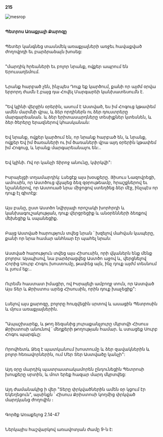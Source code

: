 **215**

![mesrop](https://volamar.ru/audio_video/foto/01/detbible/B446.BMP)

\
**Պետրոս Առաքյալի Քարոզը**

\
Պետեր կանգնեց տասնմեկ առաքյալների առջեւ հավաքված ժողովրդի եւ բարձրաձայն խոսեց:

\
"մարդիկ հրեաների եւ բոլոր նրանք, ովքեր ապրում են Երուսաղեմում.

\
Նրանք հարբած չեն, ինչպես Դուք եք կարծում, քանի որ այժմ օրվա երրորդ ժամն է.բայց դա Հովել Մարգարեի կանխատեսումն է.

\
"Եվ կլինի վերջին օրերին, ասում է Աստված, ես իմ Հոգուց կթափեմ ամեն մարմնի վրա, և ձեր որդիներն ու ձեր դուստրերը մարգարեանան. և ձեր երիտասարդները տեսիլքներ կտեսնեն, և ձեր ծերերը երազներով կհասկանան:

\
Եվ նրանք, ովքեր կարծում են, որ նրանք հարբած են, և նրանք, ովքեր Եվ իմ ծառաների ու իմ ծառաների վրա այդ օրերին կթափեմ իմ Հոգուց, և նրանք մարգարեանալու են:..

\
Եվ կլինի. Ով որ կանչի Տիրոջ անունը, կփրկվի":

\
Իսրայելցի տղամարդիկ: Լսեցէք այս խօսքերը. Յիսուս Նազովրեցի, ամուսին, որ Աստծուց վկայեց ձեզ զօրութեամբ, հրաշքներով եւ նշաններով, որ Աստուած նրա միջոցով ստեղծեց ձեր մէջ, ինչպէս որ դուք էլ գիտէք:

\
Այս բանը, ըստ Աստծո նվիրյալի որոշակի խորհրդի և կանխագուշակության, դուք վերցրեցիք և անօրենների ձեռքով մեխեցիք և սպանեցիք.

\
Բայց Աստված հարություն տվեց նրան ՝ խզելով մահվան կապերը, քանի որ նրա համար անհնար էր պահել նրան:

\
Աստված հարություն տվեց այս Հիսուսին, որի վկաներն ենք մենք բոլորս: Այսպիսով, նա բարձրացվեց Աստծո աջով և, վերցնելով Հորից Սուրբ Հոգու խոստումը, թափեց այն, ինչ դուք այժմ տեսնում և լսում եք:..

\
Ուրեմն հաստատ իմացիր, ով Իսրայելի ամբողջ տուն, որ Աստված Այս Տեր և Քրիստոս արեց Հիսուսին, որին դուք խաչեցիք":

\
Լսելով այս քարոզը, բոլորը հուզվեցին սրտով և ասացին Պետրոսին և մյուս առաքյալներին.

\
"Ապաշխարեք, և թող ձեզանից յուրաքանչյուրը մկրտվի Հիսուս Քրիստոսի անունով ՝ մեղքերի թողության համար. և ստացեք Սուրբ Հոգու պարգևը:

\
Որովհետև Ձեզ է պատկանում խոստումը և ձեր զավակներին և բոլոր հեռավորներին, ում Մեր Տեր Աստվածը կանչի":

\
Այդ օրը մարդիկ պատրաստակամորեն ընդունեցին Պետրոսի խոսքերը սրտին, և մոտ երեք հազար մարդ մկրտվեց:

\
Այդ ժամանակից ի վեր "Տերը փրկվածներին ամեն օր կցում էր Եկեղեցուն", այսինքն ՝ Հիսուս Քրիստոսի կողմից փրկված մարդկանց ժողովին ։

\
Գործք Առաքելոց 2.14-47

\
Ներկայիս հաշվարկով առավոտյան ժամը 9-ն է:
